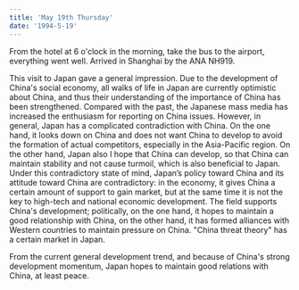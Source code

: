 ```yaml
---
title: 'May 19th Thursday'
date: '1994-5-19'
---
```


From the hotel at 6 o'clock in the morning, take the bus to the airport, everything went well. Arrived in Shanghai by the ANA NH919.

This visit to Japan gave a general impression. Due to the development of China's social economy, all walks of life in Japan are currently optimistic about China, and thus their understanding of the importance of China has been strengthened. Compared with the past, the Japanese mass media has increased the enthusiasm for reporting on China issues. However, in general, Japan has a complicated contradiction with China. On the one hand, it looks down on China and does not want China to develop to avoid the formation of actual competitors, especially in the Asia-Pacific region. On the other hand, Japan also I hope that China can develop, so that China can maintain stability and not cause turmoil, which is also beneficial to Japan. Under this contradictory state of mind, Japan’s policy toward China and its attitude toward China are contradictory: in the economy, it gives China a certain amount of support to gain market, but at the same time it is not the key to high-tech and national economic development. The field supports China's development; politically, on the one hand, it hopes to maintain a good relationship with China, on the other hand, it has formed alliances with Western countries to maintain pressure on China. "China threat theory" has a certain market in Japan.

From the current general development trend, and because of China's strong development momentum, Japan hopes to maintain good relations with China, at least peace.

